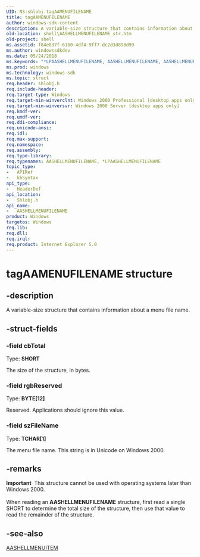 ```yaml
---
UID: NS:shlobj.tagAAMENUFILENAME
title: tagAAMENUFILENAME
author: windows-sdk-content
description: A variable-size structure that contains information about a menu file name.
old-location: shell\AASHELLMENUFILENAME_str.htm
old-project: shell
ms.assetid: f84e837f-61b0-4df4-9ff7-dc2d3d898d99
ms.author: windowssdkdev
ms.date: 05/24/2018
ms.keywords: "*LPAASHELLMENUFILENAME, AASHELLMENUFILENAME, AASHELLMENUFILENAME structure [Windows Shell], LPAASHELLMENUFILENAME, LPAASHELLMENUFILENAME structure pointer [Windows Shell], _win32_AASHELLMENUFILENAME_str, shell.AASHELLMENUFILENAME_str, shlobj/AASHELLMENUFILENAME, shlobj/LPAASHELLMENUFILENAME, tagAAMENUFILENAME"
ms.prod: windows
ms.technology: windows-sdk
ms.topic: struct
req.header: shlobj.h
req.include-header: 
req.target-type: Windows
req.target-min-winverclnt: Windows 2000 Professional [desktop apps only]
req.target-min-winversvr: Windows 2000 Server [desktop apps only]
req.kmdf-ver: 
req.umdf-ver: 
req.ddi-compliance: 
req.unicode-ansi: 
req.idl: 
req.max-support: 
req.namespace: 
req.assembly: 
req.type-library: 
req.typenames: AASHELLMENUFILENAME, *LPAASHELLMENUFILENAME
topic_type:
-	APIRef
-	kbSyntax
api_type:
-	HeaderDef
api_location:
-	Shlobj.h
api_name:
-	AASHELLMENUFILENAME
product: Windows
targetos: Windows
req.lib: 
req.dll: 
req.irql: 
req.product: Internet Explorer 5.0
---
```


# tagAAMENUFILENAME structure


## -description


A variable-size structure that contains information about a menu file name.


## -struct-fields




### -field cbTotal

Type: <b>SHORT</b>

The size of the structure, in bytes.


### -field rgbReserved

Type: <b>BYTE[12]</b>

Reserved. Applications should ignore this value.


### -field szFileName

Type: <b>TCHAR[1]</b>

The menu file name. This string is in Unicode on Windows 2000.


## -remarks



<div class="alert"><b>Important</b>  This structure cannot be used with operating systems later than Windows 2000.</div>
<div> </div>
When reading an <b>AASHELLMENUFILENAME</b> structure, first read a single SHORT to determine the total size of the structure, then use that value to read the remainder of the structure.




## -see-also




<a href="https://msdn.microsoft.com/9d5ccbae-cc56-446f-be67-9623247d5045">AASHELLMENUITEM</a>
 

 

